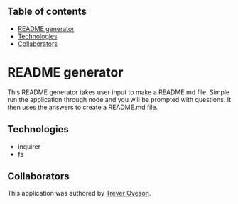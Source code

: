 ## Table of contents
* [README generator](#README.mdgenerator)
* [Technologies](#Technologies)
* [Collaborators](#collaborators)

# README generator

This README generator takes user input to make a README.md file. Simple run the application through node and you will be prompted with questions. It then uses the answers to create a README.md file.

## Technologies

* inquirer
* fs


## Collaborators
This application was authored by [Trever Oveson](https://github.com/toveson).